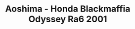 ---
layout: product
title: "Aoshima - Honda Blackmaffia Odyssey  Ra6 2001"
price: "TBA" 
desc: "N/A"
img_path: "/assets/img/AO01929.webp"
brand: "N/A"
available: false
special_offer: false
new: false
soon: false
cat: "010000"
subcat: "013700"
subsubcat: "0N/A"
sifra: "AO01929"
popular: false
spec: false
---